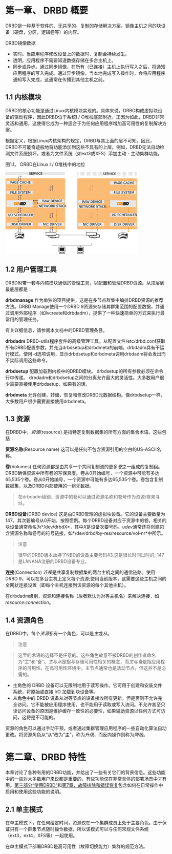 # 第一章、 DRBD 概要

DRBD是一种基于软件的、无共享的、复制的存储解决方案，镜像主机之间的块设备（硬盘，分区，逻辑卷等）的内容。

DRBD镜像数据

* 实时。当应用程序修改设备上的数据时，复制会持续发生。
* 透明。应用程序不需要知道数据存储在多台主机上。
* 同步或异步。通过同步镜像，在所有（已连接）主机上执行写入之后，将通知应用程序的写入完成。通过异步镜像，当本地完成写入操作时，会将应用程序通知写入完成，这通常在传播到其他主机之前。

## 1.1 内核模块

DRBD的核心功能是通过Linux内核模块实现的。具体来说，DRBD构成虚拟块设备的驱动程序，因此DRBD位于系统I / O堆栈底部附近。正因为如此，DRBD非常灵活和通用，这使得它成为一种适合于为任何应用程序增加高可用性的复制解决方案。

根据定义，根据Linux内核架构的规定，DRBD与其上面的层不可知。因此，DRBD不可能奇迹般地将功能添加到这些不具有的上层。例如，DRBD无法自动检测文件系统损坏，或者为文件系统（如ext3或XFS）添加主动 - 主动集群功能。

图1.1。 DRBD在Linux I / O堆栈中的地位

![drbd-in-kernel](./images/drbd-in-kernel.png)

## 1.2 用户管理工具

DRBD附带一套与内核模块通信的管理工具，以配置和管理DRBD资源。从顶层到最底层都是：

**drbdmanage** 作为单独的项目提供，这是在多节点群集中编排DRBD资源的推荐方法。DRBD Manage使用一个DRBD 9资源来存储其群集范围的配置数据，并通过调用外部程序（如lvcreate和drbdadm），提供了一种快速简单的方式来执行最常用的管理任务。

有关详细信息，请参阅本文档中的DRBD管理条目。

**drbdadm** DRBD-utils程序套件的高级管理工具。从配置文件/etc/drbd.conf获取所有DRBD配置参数，并充当drbdsetup和drbdmeta的前端。drbdadm具有干运行模式，使用-d选项调用，显示drbdsetup和drbdmeta调用drbdadm将会发出而不实际调用这些命令。

**drbdsetup** 配置加载到内核中的DRBD模块。 drbdsetup的所有参数必须在命令行中传递。 drbdadm和drbdsetup之间的分离允许最大的灵活性。大多数用户很少需要直接使用drbdsetup，如果有的话。

**drbdmeta** 允许创建，转储，恢复和修改DRBD元数据结构。像drbdsetup一样，大多数用户很少需要直接使用drbdmeta。

## 1.3 资源

在DRBD中，*资源*(resource) 是指特定复制数据集的所有方面的集合术语。这些包括：

**资源名称**(Resource name) 这可以是任何不包含资源引用的空白的US-ASCII名称。

**卷**(Volumes) 任何资源都是由共享一个共同复制流的更多*卷*之一组成的复制组。 DRBD确保资源中所有卷的写保真度。卷从0开始编号，一个资源中可能有多达65,535个卷。卷从0开始编号，一个资源中可能有多达65,535个卷。卷包含复制数据集，以及DRBD内部使用的一组元数据。

>在drbdadm级别，资源中的卷可以通过资源名称和卷号作为资源/卷来寻址。

**DRBD设备**(DRBD device) 这是由DRBD管理的虚拟块设备。它的设备主要数量为147，其次要编号从0开始，按照惯例。每个DRBD设备对应于资源中的卷。相关的块设备通常命名为*/dev/drbdX*，其中*X*是设备次要号码。*udev*通常还将创建包含资源名称和卷号的符号链接，如*/dev/drbd/by-res/resource/vol-nr*中所示。

> 注意

> 很早的DRBD版本劫持了NBD的设备主要号码43.这是很长时间过时的; 147是LANANA注册的DRBD设备专业。

**连接**(Connection) *连接*是共享复制数据集的两台主机之间的通信链路。使用DRBD 9，可以在多台主机上定义每个资源;使用当前版本，这需要这些主机之间的全网状连接设置（即每个主机连接到该资源的每个其他主机）。

在drbdadm级别，资源和连接名称（后者默认为对等主机名）来解决连接，如*resource:connection*。


## 1.4 资源角色

在DRBD中，每个*资源*都有一个角色，可以是*主*或*从*。

> 注意

> 这里的术语的选择不是任意的。这些角色故意不被DRBD的创作者命名为“主”和“备”。*主*与*从*是指与存储可用性相关的概念，而*主*与*备*是指应用程序的可用性。在高可用性环境中，主节点通常也是活动节点，但这并不是必需的。

* 主角色的 DRBD 设备可以无限制地用于读写操作。它可用于创建和安装文件系统，将原始或直接 I/O 加载到块设备等。
* 从角色中的 DRBD 设备从对等节点的设备接收所有更新，但是否则不允许完全访问。它不能被应用程序使用，也不能用于读取或写入访问。不允许甚至只读访问设备的原因是维护缓存一致性的必要性，如果辅助资源以任何方式可访问，这将是不可能的。

资源的角色可以通过手动干预，或者通过集群管理应用程序的一些自动化算法自动更改。将资源角色从“从”改为“主”，称为*升级*，而反向操作则称为*降级*。

# 第二章、DRBD 特性

本章讨论了各种有用的DRBD功能，并给出了一些有关它们的背景信息。这些功能中的一些对大多数用户来说都是重要的，有些功能仅在非常具体的部署场景中才有用。[第三部分“使用DRBD”]()和[第7章，故障排除和错误恢复]()包含如何在日常操作中启用和使用这些功能的说明。

## 2.1 单主模式

在单主模式下，在任何给定时间，资源仅在一个集群成员上处于主要角色。由于保证只有一个群集节点随时操作数据，所以该模式可以与任何常规文件系统（ext3，ext4，XFS等）一起使用。

在单主模式下部署DRBD是高可用性（故障切换能力）集群的规范方法。

